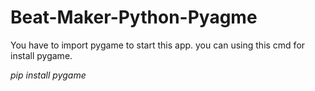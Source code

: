 # Beat-Maker-Python-Pyagme

You have to import pygame to start this app. you can using this cmd for install pygame.

*pip install pygame*
